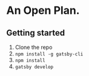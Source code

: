 # An Open Plan.

## Getting started

1. Clone the repo
2. `npm install -g gatsby-cli`
3. `npm install`
4. `gatsby develop`